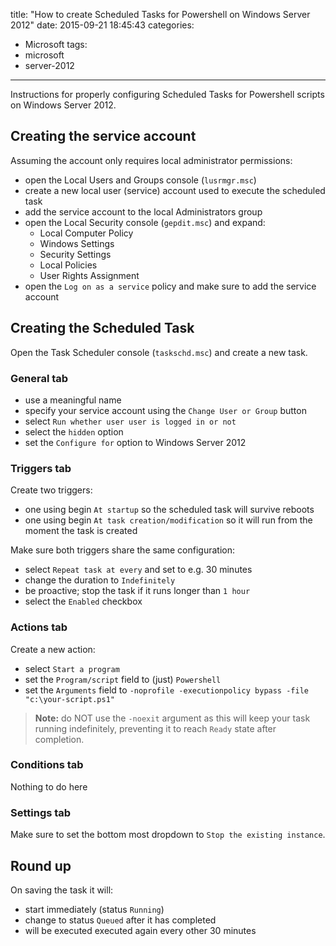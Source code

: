 title: "How to create Scheduled Tasks for Powershell on Windows Server 2012"
date: 2015-09-21 18:45:43
categories:
  - Microsoft
tags:
- microsoft
- server-2012
---
Instructions for properly configuring Scheduled Tasks for Powershell
scripts on Windows Server 2012.

## Creating the service account

Assuming the account only requires local administrator permissions:

- open the Local Users and Groups console (``lusrmgr.msc``)
- create a new local user (service) account used to execute the scheduled task
- add the service account to the local Administrators group
- open the Local Security console (``gepdit.msc``) and expand:
  - Local Computer Policy
  - Windows Settings
  - Security Settings
  - Local Policies
  - User Rights Assignment
- open the ``Log on as a service`` policy and make sure to add the service account

## Creating the Scheduled Task

Open the Task Scheduler console (``taskschd.msc``) and create a new task.

### General tab

- use a meaningful name
- specify your service account using the ``Change User or Group`` button
- select ``Run whether user user is logged in or not``
- select the ``hidden`` option
- set the ``Configure for`` option to Windows Server 2012

### Triggers tab

Create two triggers:

- one using begin ``At startup`` so the scheduled task will survive reboots
- one using begin ``At task creation/modification`` so it will run from the
moment the task is created

Make sure both triggers share the same configuration:

- select ``Repeat task at every`` and set to e.g. 30 minutes
- change the duration to ``Indefinitely``
- be proactive; stop the task if it runs longer than ``1 hour``
- select the ``Enabled`` checkbox

### Actions tab

Create a new action:

- select ``Start a program``
- set the ``Program/script`` field to (just) ``Powershell``
- set the ``Arguments`` field to ``-noprofile -executionpolicy bypass -file "c:\your-script.ps1"``

> **Note:** do NOT use the ``-noexit`` argument as this will keep your task running
> indefinitely, preventing it to reach ``Ready`` state after completion.

### Conditions tab

Nothing to do here

### Settings tab

Make sure to set the bottom most dropdown to ``Stop the existing instance``.

## Round up

On saving the task it will:

- start immediately (status ``Running``)
- change to status ``Queued`` after it has completed
- will be executed executed again every other 30 minutes

